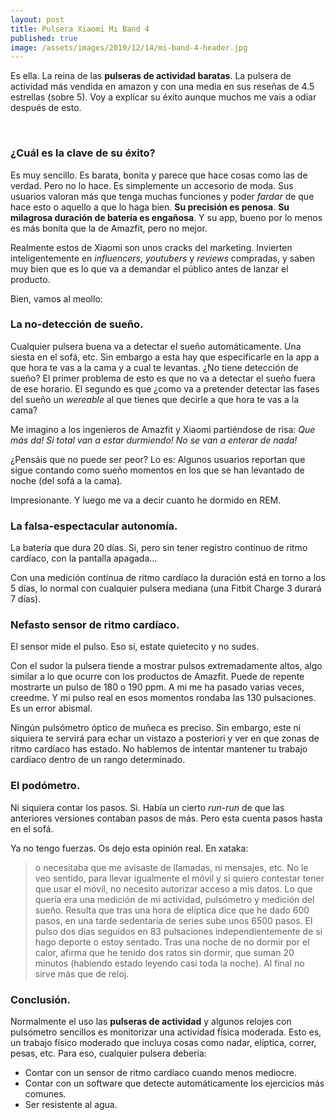 ```yaml
---
layout: post
title: Pulsera Xiaomi Mi Band 4
published: true
image: /assets/images/2019/12/14/mi-band-4-header.jpg
---
```



Es ella. La reina de las **pulseras de actividad baratas**. La pulsera de actividad más vendida en amazon y con una 
media en sus reseñas de 4.5 estrellas (sobre 5). Voy a explicar su éxito aunque muchos me vais a odiar después de esto.


<amp-img alt="Colores de la Xiaomi Mi Band 4" 
    width="700" height="415" layout="responsive"
    src="/assets/images/2019/12/14/mi-band-4-header.webp">        
    <amp-img fallback alt="Colores de la Xiaomi Mi Band 4" 
        width="700" height="415" layout="responsive"
        src="/assets/images/2019/12/14/mi-band-4-header.jpg">
    </amp-img>
</amp-img>


### ¿Cuál es la clave de su éxito?

Es muy sencillo. Es barata, bonita y parece que hace cosas como las de verdad. Pero no lo hace. Es simplemente un 
accesorio de moda. Sus usuarios valoran más que tenga muchas funciones y poder *fardar* de que hace esto o aquello
a que lo haga bien. **Su precisión es penosa**. **Su milagrosa duración de batería es engañosa**. Y su app, bueno
por lo menos es más bonita que la de Amazfit, pero no mejor.

Realmente estos de Xiaomi son unos cracks del marketing. Invierten inteligentemente en *influencers*, *youtubers* y *reviews* 
compradas, y saben muy bien que es lo que va a demandar el público antes de lanzar el producto.

Bien, vamos al meollo:


### La no-detección de sueño.

Cualquier pulsera buena va a detectar el sueño automáticamente. Una siesta en el sofá, etc. Sin embargo a esta hay que
especificarle en la app a que hora te vas a la cama y a cual te levantas. ¿No tiene detección de sueño? El primer 
problema de esto es que no va a detectar el sueño fuera de ese horario. El segundo es que ¿como va a pretender 
detectar las fases del sueño un *wereable* al que tienes que decirle a que hora te vas a la cama?

Me imagino a los ingenieros de Amazfit y Xiaomi partiéndose de risa: *Que más da! Si total van a estar durmiendo! No se 
van a enterar de nada!*

¿Pensáis que no puede ser peor? Lo es: Algunos usuarios reportan que sigue contando como sueño momentos en los que 
se han levantado de noche (del sofá a la cama).

Impresionante. Y luego me va a decir cuanto he dormido en REM. 


### La falsa-espectacular autonomía.

La batería que dura 20 días. Si, pero sin tener registro contínuo de ritmo cardíaco, con la pantalla apagada...

Con una medición contínua de ritmo cardíaco la duración está en torno a los 5 días, lo normal con cualquier pulsera mediana
(una Fitbit Charge 3 durará 7 días).


### Nefasto sensor de ritmo cardíaco.

El sensor mide el pulso. Eso sí, estate quietecito y no sudes. 

Con el sudor la pulsera tiende a mostrar pulsos extremadamente altos, algo similar a lo que ocurre con los productos 
de Amazfit. Puede de repente mostrarte un pulso de 180 o 190 ppm. A mi me ha pasado varias veces, creedme. Y mi pulso 
real en esos momentos rondaba las 130 pulsaciones. Es un error abismal.  

Ningún pulsómetro óptico de muñeca es preciso. Sin embargo, este ni siquiera te servirá para echar
un vistazo a posteriori y ver en que zonas de ritmo cardíaco has estado. No hablemos de intentar mantener tu
trabajo cardíaco dentro de un rango determinado.


### El podómetro.

Ni siquiera contar los pasos. Si. Había un cierto *run-run* de que las anteriores versiones contaban pasos de más. 
Pero esta cuenta pasos hasta en el sofá. 

Ya no tengo fuerzas. Os dejo esta opinión real. En xataka:

> o necesitaba que me avisaste de llamadas, ni mensajes, etc. No le veo sentido, para llevar igualmente el móvil y
 si quiero contestar tener que usar el móvil, no necesito autorizar acceso a mis datos. Lo que quería era una medición 
 de mi actividad, pulsómetro y medición del sueño. Resulta que tras una hora de elíptica dice que he dado 600 pasos,
 en una tarde sedentaria de series sube unos 6500 pasos. El pulso dos días seguidos en 83 pulsaciones 
 independientemente de si hago deporte o estoy sentado. Tras una noche de no dormir por el calor, 
 afirma que he tenido dos ratos sin dormir, que suman 20 minutos (habiendo estado leyendo casi toda la noche). 
 Al final no sirve más que de reloj.
 
  
### Conclusión.

Normalmente el uso las **pulseras de actividad** y algunos relojes con pulsómetro sencillos es monitorizar una
actividad física moderada. Esto es, un trabajo físico moderado que incluya cosas como nadar, elíptica, correr, pesas, etc.
Para eso, cualquier pulsera debería:


* Contar con un sensor de ritmo cardíaco cuando menos mediocre.
* Contar con un software que detecte automáticamente los ejercicios más comunes.
* Ser resistente al agua.
